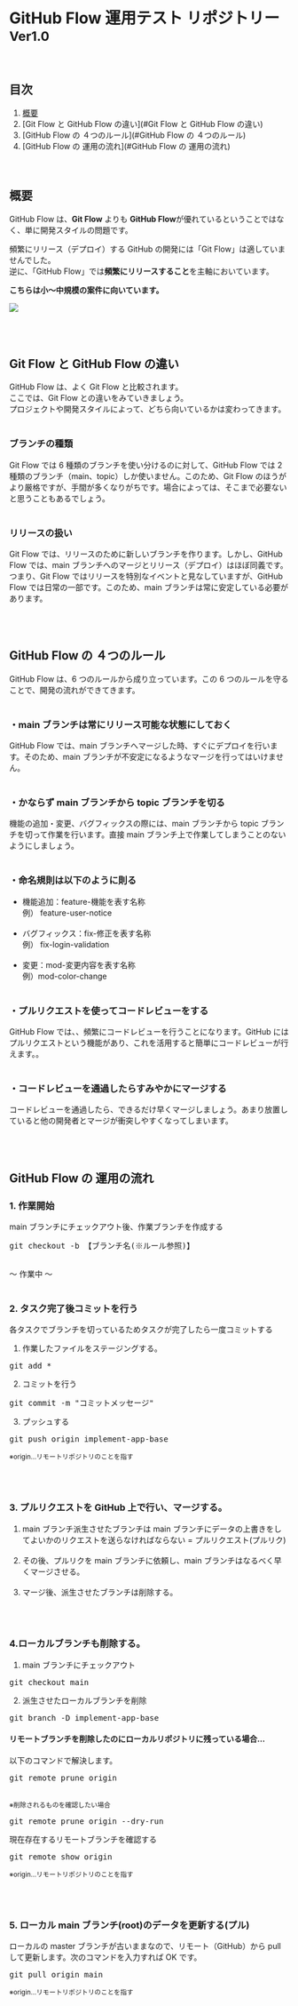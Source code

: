 # GitHub Flow 運用テスト リポジトリー<br><small>Ver1.0</small>

<br>

## 目次

1. [概要](#概要)
2. [Git Flow と GitHub Flow の違い](#Git Flow と GitHub Flow の違い)
3. [GitHub Flow の ４つのルール](#GitHub Flow の ４つのルール)
4. [GitHub Flow の 運用の流れ](#GitHub Flow の 運用の流れ)
   <br><br><br>

## 概要

GitHub Flow は、**Git Flow** よりも **GitHub Flow**が優れているということではなく、単に開発スタイルの問題です。

頻繁にリリース（デプロイ）する GitHub の開発には「Git Flow」は適していませんでした。<br>逆に、「GitHub Flow」では**頻繁にリリースすること**を主軸においています。

**こちらは小〜中規模の案件に向いています。**

<img src="https://engineer-life.dev/wp-content/uploads/2020/06/%E3%82%B9%E3%82%AF%E3%83%AA%E3%83%BC%E3%83%B3%E3%82%B7%E3%83%A7%E3%83%83%E3%83%88-2020-06-07-14.54.22.png">

<br><br>

## Git Flow と GitHub Flow の違い

GitHub Flow は、よく Git Flow と比較されます。<br>ここでは、Git Flow との違いをみていきましょう。<br>
プロジェクトや開発スタイルによって、どちら向いているかは変わってきます。
<br><br>

### ブランチの種類

Git Flow では 6 種類のブランチを使い分けるのに対して、GitHub Flow では 2 種類のブランチ（main、topic）しか使いません。このため、Git Flow のほうがより厳格ですが、手間が多くなりがちです。場合によっては、そこまで必要ないと思うこともあるでしょう。
<br><br>

### リリースの扱い

Git Flow では、リリースのために新しいブランチを作ります。しかし、GitHub Flow では、main ブランチへのマージとリリース（デプロイ）はほぼ同義です。つまり、Git Flow ではリリースを特別なイベントと見なしていますが、GitHub Flow では日常の一部です。このため、main ブランチは常に安定している必要があります。

<br><br>

## GitHub Flow の ４つのルール

GitHub Flow は、6 つのルールから成り立っています。この 6 つのルールを守ることで、開発の流れができてきます。
<br><br>

### ・main ブランチは常にリリース可能な状態にしておく

GitHub Flow では、main ブランチへマージした時、すぐにデプロイを行います。そのため、main ブランチが不安定になるようなマージを行ってはいけません。
<br><br>

### ・かならず main ブランチから topic ブランチを切る

機能の追加・変更、バグフィックスの際には、main ブランチから topic ブランチを切って作業を行います。直接 main ブランチ上で作業してしまうことのないようにしましょう。
<br><br>

### ・命名規則は以下のように則る

- 機能追加：feature-機能を表す名称<br>
  例） feature-user-notice<br><br>
- バグフィックス：fix-修正を表す名称<br>
  例） fix-login-validation<br><br>
- 変更：mod-変更内容を表す名称<br>
  例）mod-color-change<br><br>

### ・プルリクエストを使ってコードレビューをする

GitHub Flow では、、頻繁にコードレビューを行うことになります。GitHub にはプルリクエストという機能があり、これを活用すると簡単にコードレビューが行えます。。
<br><br>

### ・コードレビューを通過したらすみやかにマージする

コードレビューを通過したら、できるだけ早くマージしましょう。あまり放置していると他の開発者とマージが衝突しやすくなってしまいます。

<br><br>

## GitHub Flow の 運用の流れ

### 1. 作業開始

main ブランチにチェックアウト後、作業ブランチを作成する

<pre>
git checkout -b 【ブランチ名(※ルール参照)】
</pre>
<br>
〜 作業中 〜
<br><br>

### 2. タスク完了後コミットを行う

各タスクでブランチを切っているためタスクが完了したら一度コミットする

1. 作業したファイルをステージングする。
<pre>
git add *
</pre>
2. コミットを行う
<pre>
git commit -m "コミットメッセージ"
</pre>
3. プッシュする
<pre>
git push origin implement-app-base
</pre>

<small>※origin…リモートリポジトリのことを指す</small>

   <br>
   <br>

### 3. プルリクエストを GitHub 上で行い、マージする。

1.  main ブランチ派生させたブランチは main ブランチにデータの上書きをしてよいかのリクエストを送らなければならない = プルリクエスト(プルリク)
    <br>
    <br>
2.  その後、プルリクを main ブランチに依頼し、main ブランチはなるべく早くマージさせる。
    <br>
    <br>
3.  マージ後、派生させたブランチは削除する。

<br>
<br>

### 4.ローカルブランチも削除する。

1. main ブランチにチェックアウト
<pre>
git checkout main
</pre>

2. 派生させたローカルブランチを削除
<pre>
git branch -D implement-app-base
</pre>

#### リモートブランチを削除したのにローカルリポジトリに残っている場合…

以下のコマンドで解決します。

<pre>
git remote prune origin
</pre>

<br>
<small>※削除されるものを確認したい場合</small>

<pre>
git remote prune origin --dry-run
</pre>

現在存在するリモートブランチを確認する

<pre>
git remote show origin
</pre>

<small>※origin…リモートリポジトリのことを指す</small>

<br><br>

### 5. ローカル main ブランチ(root)のデータを更新する(プル)

ローカルの master ブランチが古いままなので、リモート（GitHub）から pull して更新します。次のコマンドを入力すれば OK です。

<pre>
git pull origin main
</pre>

<small>※origin…リモートリポジトリのことを指す</small>

